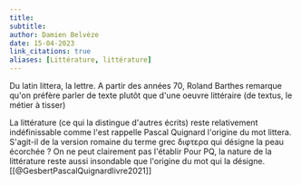 ```yaml
---
title: 
subtitle:
author: Damien Belvèze
date: 15-04-2023
link_citations: true
aliases: [Littérature, littérature]
---
```


Du latin littera, la lettre. A partir des années 70, Roland Barthes remarque qu'on préfère parler de texte plutôt que d'une oeuvre littéraire (de textus, le métier à tisser)

La littérature (ce qui la distingue d'autres écrits) reste relativement indéfinissable comme l'est rappelle Pascal Quignard l'origine du mot littera. S'agit-il de la version romaine du terme grec διφτερα qui désigne la peau écorchée ? On ne peut clairement pas l'établir
Pour PQ, la nature de la littérature reste aussi insondable que l'origine du mot qui la désigne.[[@GesbertPascalQuignardlivre2021]] 